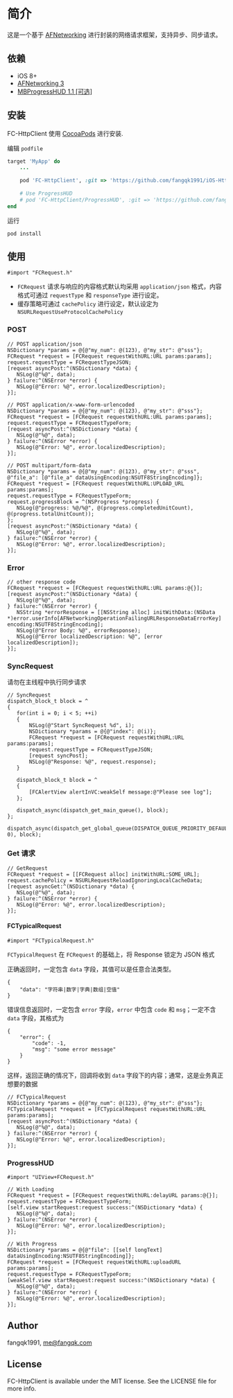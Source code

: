 # 简介
这是一个基于 [AFNetworking](https://github.com/AFNetworking/AFNetworking) 进行封装的网络请求框架，支持异步、同步请求。

<!--
[![CI Status](https://img.shields.io/travis/fangqk1991/FC-HttpClient.svg?style=flat)](https://travis-ci.org/fangqk1991/FC-HttpClient)
[![Version](https://img.shields.io/cocoapods/v/FC-HttpClient.svg?style=flat)](https://cocoapods.org/pods/FC-HttpClient)
[![License](https://img.shields.io/cocoapods/l/FC-HttpClient.svg?style=flat)](https://cocoapods.org/pods/FC-HttpClient)
[![Platform](https://img.shields.io/cocoapods/p/FC-HttpClient.svg?style=flat)](https://cocoapods.org/pods/FC-HttpClient)
-->

## 依赖
* iOS 8+
* [AFNetworking 3](https://github.com/AFNetworking/AFNetworking)
* [MBProgressHUD 1.1 [可选]](https://github.com/jdg/MBProgressHUD)

## 安装
FC-HttpClient 使用 [CocoaPods](https://cocoapods.org) 进行安装.

编辑 `podfile`

```ruby
target 'MyApp' do
	...
	
    pod 'FC-HttpClient', :git => 'https://github.com/fangqk1991/iOS-HttpClient.git', :tag => '0.3.0'
    
    # Use ProgressHUD
    # pod 'FC-HttpClient/ProgressHUD', :git => 'https://github.com/fangqk1991/iOS-HttpClient.git', :tag => '0.3.0'
end
```

运行

```
pod install
```

## 使用
```
#import "FCRequest.h"
```

* `FCRequest` 请求与响应的内容格式默认均采用 `application/json` 格式，内容格式可通过 `requestType` 和 `responseType` 进行设定。
* 缓存策略可通过 `cachePolicy` 进行设定，默认设定为 `NSURLRequestUseProtocolCachePolicy`

### POST

```
// POST application/json
NSDictionary *params = @{@"my_num": @(123), @"my_str": @"sss"};
FCRequest *request = [FCRequest requestWithURL:URL params:params];
request.requestType = FCRequestTypeJSON;
[request asyncPost:^(NSDictionary *data) {
   NSLog(@"%@", data);
} failure:^(NSError *error) {
   NSLog(@"Error: %@", error.localizedDescription);
}];
```

```
// POST application/x-www-form-urlencoded
NSDictionary *params = @{@"my_num": @(123), @"my_str": @"sss"};
FCRequest *request = [FCRequest requestWithURL:URL params:params];
request.requestType = FCRequestTypeForm;
[request asyncPost:^(NSDictionary *data) {
   NSLog(@"%@", data);
} failure:^(NSError *error) {
   NSLog(@"Error: %@", error.localizedDescription);
}];
```

```
// POST multipart/form-data
NSDictionary *params = @{@"my_num": @(123), @"my_str": @"sss", @"file_a": [@"file_a" dataUsingEncoding:NSUTF8StringEncoding]};
FCRequest *request = [FCRequest requestWithURL:UPLOAD_URL params:params];
request.requestType = FCRequestTypeForm;
request.progressBlock = ^(NSProgress *progress) {
   NSLog(@"progress: %@/%@", @(progress.completedUnitCount), @(progress.totalUnitCount));
};
[request asyncPost:^(NSDictionary *data) {
   NSLog(@"%@", data);
} failure:^(NSError *error) {
   NSLog(@"Error: %@", error.localizedDescription);
}];
```

### Error

```
// other response code
FCRequest *request = [FCRequest requestWithURL:URL params:@{}];
[request asyncPost:^(NSDictionary *data) {
   NSLog(@"%@", data);
} failure:^(NSError *error) {
   NSString *errorResponse = [[NSString alloc] initWithData:(NSData *)error.userInfo[AFNetworkingOperationFailingURLResponseDataErrorKey] encoding:NSUTF8StringEncoding];
   NSLog(@"Error Body: %@", errorResponse);
   NSLog(@"Error localizedDescription: %@", [error localizedDescription]);
}];
```

### SyncRequest
请勿在主线程中执行同步请求

```
// SyncRequest
dispatch_block_t block = ^
{
   for(int i = 0; i < 5; ++i)
   {
       NSLog(@"Start SyncRequest %d", i);
       NSDictionary *params = @{@"index": @(i)};
       FCRequest *request = [FCRequest requestWithURL:URL params:params];
       request.requestType = FCRequestTypeJSON;
       [request syncPost];
       NSLog(@"Response: %@", request.response);
   }
   
   dispatch_block_t block = ^
   {
       [FCAlertView alertInVC:weakSelf message:@"Please see log"];
   };
   
   dispatch_async(dispatch_get_main_queue(), block);
};

dispatch_async(dispatch_get_global_queue(DISPATCH_QUEUE_PRIORITY_DEFAULT, 0), block);
```

### Get 请求
```
// GetRequest
FCRequest *request = [[FCRequest alloc] initWithURL:SOME_URL];
request.cachePolicy = NSURLRequestReloadIgnoringLocalCacheData;
[request asyncGet:^(NSDictionary *data) {
   NSLog(@"%@", data);
} failure:^(NSError *error) {
   NSLog(@"Error: %@", error.localizedDescription);
}];
```


#### FCTypicalRequest
```
#import "FCTypicalRequest.h"
```

`FCTypicalRequest` 在 `FCRequest` 的基础上，将 Response 锁定为 JSON 格式

正确返回时，一定包含 `data` 字段，其值可以是任意合法类型。

```
{
	"data": "字符串|数字|字典|数组|空值"
}
```

错误信息返回时，一定包含 `error` 字段，`error` 中包含 `code` 和 `msg`；一定不含 `data` 字段，其格式为

```
{
	"error": {
		"code": -1,
		"msg": "some error message"
	}
}
```

这样，返回正确的情况下，回调将收到 `data` 字段下的内容；通常，这是业务真正想要的数据

```
// FCTypicalRequest
NSDictionary *params = @{@"my_num": @(123), @"my_str": @"sss"};
FCTypicalRequest *request = [FCTypicalRequest requestWithURL:URL params:params];
[request asyncPost:^(NSDictionary *data) {
   NSLog(@"%@", data);
} failure:^(NSError *error) {
   NSLog(@"Error: %@", error.localizedDescription);
}];
```

### ProgressHUD
```
#import "UIView+FCRequest.h"
```

```
// With Loading
FCRequest *request = [FCRequest requestWithURL:delayURL params:@{}];
request.requestType = FCRequestTypeForm;
[self.view startRequest:request success:^(NSDictionary *data) {
   NSLog(@"%@", data);
} failure:^(NSError *error) {
   NSLog(@"Error: %@", error.localizedDescription);
}];
```

```
// With Progress
NSDictionary *params = @{@"file": [[self longText] dataUsingEncoding:NSUTF8StringEncoding]};
FCRequest *request = [FCRequest requestWithURL:uploadURL params:params];
request.requestType = FCRequestTypeForm;
[weakSelf.view startRequest:request success:^(NSDictionary *data) {
   NSLog(@"%@", data);
} failure:^(NSError *error) {
   NSLog(@"Error: %@", error.localizedDescription);
}];
```

## Author

fangqk1991, me@fangqk.com

## License

FC-HttpClient is available under the MIT license. See the LICENSE file for more info.
